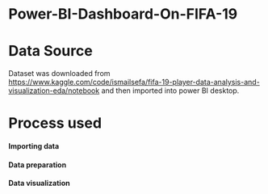 # Power-BI-Dashboard-On-FIFA-19

# Data Source
Dataset was downloaded from https://www.kaggle.com/code/ismailsefa/fifa-19-player-data-analysis-and-visualization-eda/notebook and then imported into power BI desktop.

# Process used
#### Importing data
#### Data preparation
#### Data visualization

